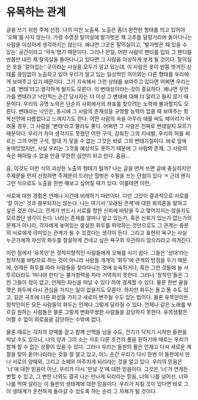 # 유목하는 관계


 글을 쓰기 위한 주제 선정. 나의 미친 노출욕. 
노출은 좀더 완전한 형태를 띄고 있어야 '오해'를 사지 않는다. 가령 수영장 탈의실에 발가벗은 채 고추를 덜렁거리며 돌아다니는 사람을 이상하게 생각하지는 않는다. 왜냐면 그곳은 탈의실이고, '발가벗은 채 있을 수 있는' 공간이라고 '약속'했기 때문이다. 그러나 만일, 어떤 사람이 팬티를 입되 그 팬티를 반쯤만 내린 채 탈의실을 돌아다니고 있다면 그 사람을 이상하게 보게 될 것이다. 탈의실은 옷을 '갈아입는' 곳이라는 사실을 모두가 알고 있는데, 이 사람은 옷이 반쯤 벗겨진 상태를 끊임없이 노출하고 있어 우리가 알고 있는 일상적인 의미와는 다른 형태를 우리에게 보여주고 있기 때문이다. 그가 지속해서 그런 상태를 보여주고 있다면 어쩌면 우리는 그를 '변태'라고 생각하게 될지도 모른다. 이 변태성이라는 것이 중요하다. 왜냐면 무언가를 변태라고 낙인찍는 순간 당사자는 더 이상 그 변태에 대해 더 알려고 들지 않기 때문이다. 우리의 규명 노력은 단순히 사회에서의 좌표를 찾으려는 노력에 불과할지도 모른다. 변태라는 낙인은, 동시에 그 사람의 존재성을 규명할 능력이 없을 때 보여주는 항복선언에 다름없다고 느껴지기도 한다. 어떤 사람의 속을 아무리 애를 써도 헤아리기 어려울 경우, 그 사람을 '변태'라고 불러도 좋다. 어쩌면 그 사람은 진짜로 변태일지 모르기 때문이다. 우리가 차마 생각지도 못했던 어떤 구석, 감춰진 그의 지네발, 우리의 허를 찌르는 그의 어떤 구석, 절대 가 닿을 수 없는 그것은 바로 그의 변태기질이다. 바로 앞에 놓여있었지만, 사실 우리는 그것을 예상치도 못하기 때문에 그 사람의 존재, 그 사람의 속은 헤아릴 수 없을 만큼 무한한 심연이 되고 만다. 음음...  

음, 이것도 이런 식의 괴상한 노출의 형태가 될까? 나는 글을 먼저 쓰면 글에 충실하지만 주제문을 먼저 선정하면 주제문이 드러난 헐벗은 수필을 쓰는 단점이 있다 ㅋ 근데 왠지 그런 식으로도 노출을 한번 해보고 싶어질 때가 있다. 이를테면 이런, 
 
 
 
서로에 대한 경험은 언제나 시간에 비례하기 마련이다. 다만 그것이 결과적으로 서로를 '잘 아는' 것과 결부되지는 않는다. 나는 여기서 '오래된 관계'에 대한 회의론을 말하고 싶은 것은 아니고,
관계가 반드시 서로를 향한 신뢰에 바탕을 두고 맺어지지는 않을지도 모르겠단 생각이 든다. 
너라는 존재를 얼마나 알고 있는가, 혹은 신뢰가 있는가 없는가의 문제가 아니라, 각자에게 놓여있는 절실한 화두를 파악하는 것만으로도 그 관계는 충분히 서로에게 의미있는 관계가 될 수 있겠다는 생각이 든다. 그리고 표현의 욕구는 사실 누군가에게 자신의 화두를 절실하게 건네고 싶은 욕구와 무관하지 않으리라고 여겨진다.  

이런 점에서 '유목인'은 정착지향적인 사람들에게 오해를 사기 쉽다. 그들은 '상대'라는 정착지를 바탕으로 하는 것이 아니라 사람들 개개의 '화두'에 관계의 방점을 두기 때문에, 언제든 화두를 따라 사람들을 찾아다니는 것에 능숙하거나, 혹은 그런 것들에 늘 서투르더라도 '떠나야 한다'는 불가항력을 차마 거역하지 못한다. 그러나 '정착인'들은 그런 그들이 정이 없고, 언제든 자신을 떠날 수 있다 하여 경계할 수 있다. 물론 한번 끝을 맺은 화두에 다시 관심을 가지는 일이 없을지도 모른다. 하지만 화두는 돌고 돌 수도 있고, 같은 곡조에 다른 화성을 가지고 새로이 변주될 수도 있는 법이다. 물론 유목인이든 정착인이든 모든 사람들의 화두는 언제나 그렇게 달라질 수 있다. 언제나 같은 노래를 부르길 원하는 사람들은 물론 그렇게 변화무쌍한 사람들을 감당하지 못한다. 유목생활은 어쩔 수 없이 외로움을 감당하는 수밖에 없다. 

물론 때로는 각자의 양떼를 끌고 함께 산맥을 넘을 수도, 건기가 닥치기 시작한 들판을 떠날 수도 있으나, 나의 양과 그의 소는 서로 다른 조건의 풀을 원하기에 때로는 우리가 함께 할 수 없는 상황이 있을 수 있다. 그러나 우리는 들판의 풀은 언제고 다시 새로운 계절을 맞아 돋아나리라는 것을 잘 알고 있고, 어느 순간 우리가 다시 한번 이 들판에서 만나 서로의 양떼와, 그리고 소떼와 마주치게 되리라는 것을 알고 있다. 우리의 믿음은 '너'에 대한 믿음이 아닌, 우리가 다시 '만날 것'에 대한 믿음이다. 그것은 '너'가 언제든 변할 수 있고, 그 변한 너와도 결국 나는 만나게 되리라는 믿음, 너와 나를 넘어선, 너와 나를 먹여 살리는 이 들판의 생태계에 대한 믿음이다. 우리가 지킬 것이 있다면 바로 그 이 생태계가 온전하게 돌아갈 수 있도록 하는 순리 그 자체가 될 것이다. 